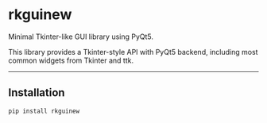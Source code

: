 # rkguinew

Minimal Tkinter-like GUI library using PyQt5.

This library provides a Tkinter-style API with PyQt5 backend, including most common widgets from Tkinter and ttk.

---

## Installation

```bash
pip install rkguinew
